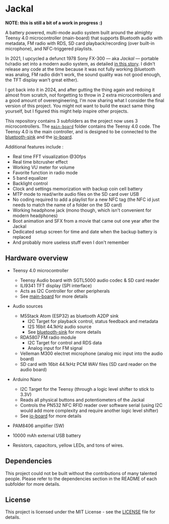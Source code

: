 # Jackal

**NOTE: this is still a bit of a work in progress :)**

A battery powered, multi-mode audio system built around the almighty Teensy 4.0 microcontroller (main-board) that supports Bluetooth audio with metadata, FM radio with RDS, SD card playback/recording (over built-in microphone), and NFC-triggered playlists.

In 2021, I upcycled a defunct 1978 Sony FX-300 — aka _Jackal_ — portable tv/radio set into a modern audio system, as detailed [in this story](https://threadreaderapp.com/thread/1465465658519572480.html). I didn't release any code at the time because it was not fully working (bluetooth was analog, FM radio didn't work, the sound quality was not good enough, the TFT display wan't great either).

I got back into it in 2024, and after gutting the thing again and redoing it almost from scratch, not forgetting to throw in 2 extra microcontrollers and a good amount of overengineering, I'm now sharing what I consider the final version of this project. You might not want to build the exact same thing yourself, but I figured this might help inspire other projects.

This repository contains 3 subfolders as the project now uses 3 microcontrollers. The [`main-board`](./main-board) folder contains the Teensy 4.0 code. The Teensy 4.0 is the main controller, and is designed to be connected to the [bluetooth-sink](./bluetooth-sink) and the [io-board](./io-board).

Additional features include :
- Real time FFT visualization @30fps
- Real time bitcrusher effect
- Working VU meter for volume
- Favorite function in radio mode
- 5 band equalizer
- Backlight control
- Clock and settings memorization with backup coin cell battery
- MTP mode to read/write audio files on the SD card over USB
- No coding required to add a playlist for a new NFC tag (the NFC id just needs to match the name of a folder on the SD card)
- Working headphone jack (mono though, which isn't convenient for modern headphones)
- Boot animation and SFX from a movie that came out one year after the Jackal
- Dedicated setup screen for time and date when the backup battery is replaced
- And probably more useless stuff even I don't remember

## Hardware overview

- Teensy 4.0 microcontroller
  - Teensy Audio board with SGTL5000 audio codec & SD card reader
  - ILI9341 TFT display (SPI interface)
  - Acts as I2C Controller for other peripherals
  - See [main-board](./main-board/README.md) for more details

- Audio sources
  - M5Stack Atom (ESP32) as bluetooth A2DP sink
    - I2C Target for playback control, status feedback and metadata
    - I2S 16bit 44.1kHz audio source
    - See [bluetooth-sink](./bluetooth-sink/README.md) for more details
  - RDA5807 FM radio module
    - I2C Target for control and RDS data
    - Analog input for FM signal
  - Velleman M300 electret microphone (analog mic input into the audio board)
  - SD card with 16bit 44.1kHz PCM WAV files (SD card reader on the audio board)

- Arduino Nano
  - I2C Target for the Teensy (through a logic level shifter to stick to 3.3V)
  - Reads all physical buttons and potentiometers of the Jackal
  - Controls the PN532 NFC RFID reader over software serial (using I2C would add more complexity and require another logic level shifter)
  - See [io-board](./io-board/README.md) for more details

- PAM8406 amplifier (5W)
- 10000 mAh external USB battery
- Resistors, capacitors, yellow LEDs, and tons of wires.

## Dependencies

This project could not be built without the contributions of many talented people. Please refer to the dependencies section in the README of each subfolder for more details.

## License

This project is licensed under the MIT License - see the [LICENSE](LICENSE) file for details.
